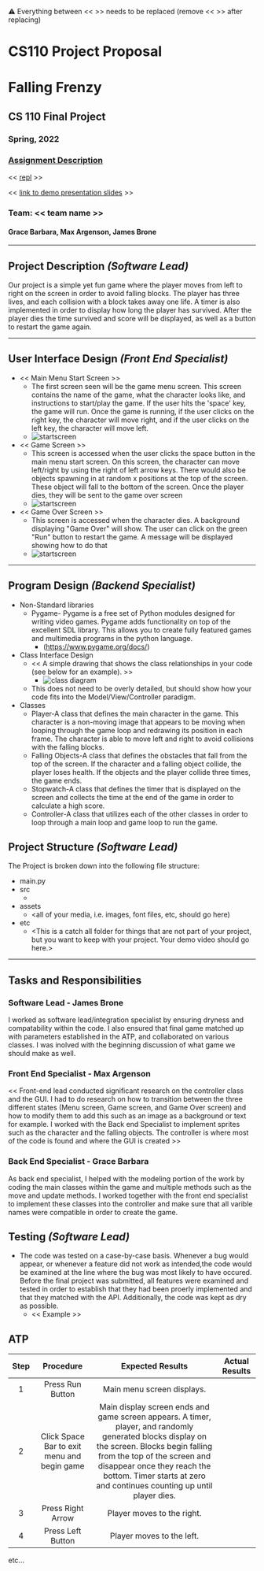 :warning: Everything between << >> needs to be replaced (remove << >> after replacing)
# CS110 Project Proposal
# Falling Frenzy
## CS 110 Final Project
### Spring, 2022
### [Assignment Description](https://docs.google.com/document/d/1H4R6yLL7som1lglyXWZ04RvTp_RvRFCCBn6sqv-82ps/edit#)

<< [repl](#) >>

<< [link to demo presentation slides](#) >>

### Team: << team name >>
#### Grace Barbara, Max Argenson, James Brone

***

## Project Description *(Software Lead)*

Our project is a simple yet fun game where the player moves from left to right on the screen in order to avoid falling blocks. The player has three lives, and each collision with a block takes away one life. A timer is also implemented in order to display how long the player has survived. After the player dies the time survived and score will be displayed, as well as a button to restart the game again.

***    

## User Interface Design *(Front End Specialist)*

* << Main Menu Start Screen >>
  * The first screen seen will be the game menu screen. This screen contains the name of the game, what the character looks like, and instructions to start/play the game. If the user hits the 'space' key, the game will run. Once the game is running, if the user clicks on the right key, the character will move right, and if the user clicks on the left key, the character will move left. 
  * ![startscreen](assets/backgroundscreen.png)
* << Game Screen >>
  * This screen is accessed when the user clicks the space button in the main menu start screen. On this screen, the character can move left/right by using the right of left arrow keys. There would also be objects spawning in at random x positions at the top of the screen. These object will fall to the bottom of the screen. Once the player dies, they will be sent to the game over screen
  * ![startscreen](assets/CS110GameBackground.jpg)
* << Game Over Screen >>
  * This screen is accessed when the character dies. A background displaying "Game Over" will show. The user can click on the green "Run" button to restart the game. A message will be displayed showing how to do that
  * ![startscreen](assets/CS110GameOver.png)
***        

## Program Design *(Backend Specialist)*

* Non-Standard libraries
    * Pygame- Pygame is a free set of Python modules designed for writing video games. Pygame adds functionality on top of the excellent SDL library. This allows you to create fully featured games and multimedia programs in the python language.
        * (https://www.pygame.org/docs/)
* Class Interface Design
    * << A simple drawing that shows the class relationships in your code (see below for an example). >>
        * ![class diagram](assets/class_diagram.jpg) 
    * This does not need to be overly detailed, but should show how your code fits into the Model/View/Controller paradigm.
* Classes
    * Player-A class that defines the main character in the game. This character is a non-moving image that appears to be moving when looping through the game loop and redrawing its position in each frame. The character is able to move left and right to avoid collisions with the falling blocks.
    * Falling Objects-A class that defines the obstacles that fall from the top of the screen. If the character and a falling object collide, the player loses health. If the objects and the player collide three times, the game ends.
    * Stopwatch-A class that defines the timer that is displayed on the screen and collects the time at the end of the game in order to calculate a high score.
    * Controller-A class that utilizes each of the other classes in order to loop through a main loop and game loop to run the game. 

## Project Structure *(Software Lead)*

The Project is broken down into the following file structure:

* main.py
* src
    * <all of your python files should go here>
* assets
    * <all of your media, i.e. images, font files, etc, should go here)
* etc
    * <This is a catch all folder for things that are not part of your project, but you want to keep with your project. Your demo video should go here.>

***

## Tasks and Responsibilities

### Software Lead - James Brone

I worked as software lead/integration specialist by ensuring dryness and compatability within the code. I also ensured that final game matched up with parameters established in the ATP, and collaborated on various classes. I was inolved with the beginning discussion of what game we should make as well.

### Front End Specialist - Max Argenson

<< Front-end lead conducted significant research on the controller class and the GUI. I had to do research on how to transition between the three different states (Menu screen, Game screen, and Game Over screen) and how to modify them to add this such as an image as a background or text for example. I worked with the Back end Specialist to implement sprites such as the character and the falling objects. The controller is where most of the code is found and where the GUI is created >>

### Back End Specialist - Grace Barbara

As back end specialist, I helped with the modeling portion of the work by coding the main classes within the game and multiple methods such as the move and update methods. I worked together with the front end specialist to implement these classes into the controller and make sure that all varible names were compatible in order to create the game.

## Testing *(Software Lead)*

*  The code was tested on a case-by-case basis. Whenever a bug would appear, or whenever a feature did not work as intended,the code would be examined at the line where the bug was most likely to have occured. Before the final project was submitted, all features were examined and tested in order to establish that they had been proerly implemented and that they matched with the API. Additionally, the code was kept as dry as possible. 
    * << Example >>

## ATP

| Step                  | Procedure     | Expected Results  | Actual Results |
| :----------------------:|:-------------:| :-----------------:| :--------------:|
|  1  | Press Run Button  | Main menu screen displays. |          |
|  2  | Click Space Bar to exit menu and begin game | Main display screen ends and game screen appears. A timer, player, and randomly generated blocks display on the screen. Blocks begin falling from the top of the screen and disappear once they reach the bottom. Timer starts at zero and continues counting up until player dies.|          |
|  3  | Press Right Arrow | Player moves to the right. |           |
|  4  | Press Left Button | Player moves to the left. |          |



etc...
